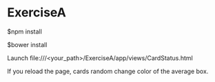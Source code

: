 # ExerciseA

$npm install

$bower install

Launch file:///<your_path>/ExerciseA/app/views/CardStatus.html

If you reload the page, cards random change color of the average box.